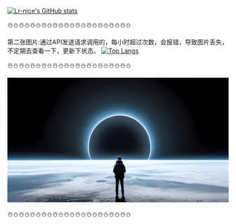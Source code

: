 [![Lr-nice's GitHub stats](https://github-readme-stats.vercel.app/api?username=Lr-nice&show_icons=true&theme=radical)](https://Lr-nice.github.io/)

☃️⛄☃️⛄☃️⛄☃️⛄☃️⛄☃️⛄☃️⛄☃️⛄☃️⛄☃️⛄☃️⛄

第二张图片:通过API发送请求调用的，每小时超过次数，会报错，导致图片丢失，不定期去查看一下，更新下状态。
[![Top Langs](https://github-readme-stats.vercel.app/api/top-langs/?username=Lr-nice)](https://Lr-nice.github.io/)


☃️⛄☃️⛄☃️⛄☃️⛄☃️⛄☃️⛄☃️⛄☃️⛄☃️⛄☃️⛄☃️⛄

[![image](https://github.com/Lr-nice/Lr-nice/blob/main/img/wallhaven-rrrw9m.jpg)](https://Lr-nice.github.io/)

☃️⛄☃️⛄☃️⛄☃️⛄☃️⛄☃️⛄☃️⛄☃️⛄☃️⛄☃️⛄☃️⛄
